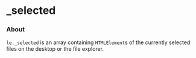 # \_selected

### About

`le._selected` is an array containing `HTMLElement`s of the currently selected files on the desktop or the file explorer.
